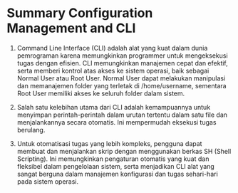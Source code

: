 
# Summary Configuration Management and CLI

1. Command Line Interface (CLI) adalah alat yang kuat dalam dunia pemrograman karena memungkinkan programmer untuk mengeksekusi tugas dengan efisien. CLI memungkinkan manajemen cepat dan efektif, serta memberi kontrol atas akses ke sistem operasi, baik sebagai Normal User atau Root User. Normal User dapat melakukan manipulasi dan memanajemen folder yang terletak di /home/username, sementara Root User memiliki akses ke seluruh folder dalam sistem.

2. Salah satu kelebihan utama dari CLI adalah kemampuannya untuk menyimpan perintah-perintah dalam urutan tertentu dalam satu file dan menjalankannya secara otomatis. Ini mempermudah eksekusi tugas berulang.

3. Untuk otomatisasi tugas yang lebih kompleks, pengguna dapat membuat dan menjalankan skrip dengan menggunakan berkas SH (Shell Scripting). Ini memungkinkan pengaturan otomatis yang kuat dan fleksibel dalam pengelolaan sistem, serta menjadikan CLI alat yang sangat berguna dalam manajemen konfigurasi dan tugas sehari-hari pada sistem operasi.